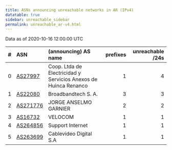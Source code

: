 ```yaml
---
title: ASNs announcing unreachable networks in AR (IPv4)
datatable: true
sidebar: unreachable_sidebar
permalink: unreachable_ar-v4.html
---
```


Data as of 2020-10-16 12:00:00 UTC


<div class="datatable-begin"></div>

|   # | ASN                                      | (announcing) AS name                                            |   prefixes |   unreachable /24s |
|----:|:-----------------------------------------|:----------------------------------------------------------------|-----------:|-------------------:|
|   0 | [AS27997](unreachable_AS27997-v4.html)   | Coop. Ltda de Electricidad y Servicios Anexos de Huinca Renanco |          1 |                  4 |
|   1 | [AS22080](unreachable_AS22080-v4.html)   | Broadbandtech S. A.                                             |          3 |                  3 |
|   2 | [AS271776](unreachable_AS271776-v4.html) | JORGE ANSELMO GARNIER                                           |          2 |                  2 |
|   3 | [AS16732](unreachable_AS16732-v4.html)   | VELOCOM                                                         |          1 |                  1 |
|   4 | [AS264856](unreachable_AS264856-v4.html) | Support Internet                                                |          1 |                  1 |
|   5 | [AS263699](unreachable_AS263699-v4.html) | Cablevideo Digital S.A                                          |          1 |                  1 |

<div class="datatable-end"></div>
